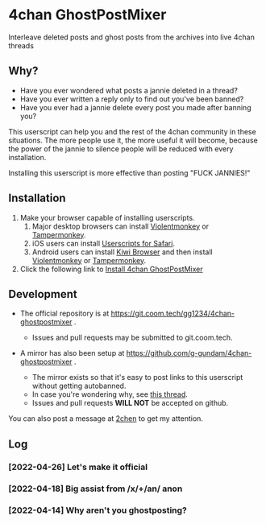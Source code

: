 # 4chan GhostPostMixer

Interleave deleted posts and ghost posts from the archives into live 4chan threads

## Why?

- Have you ever wondered what posts a jannie deleted in a thread?
- Have you ever written a reply only to find out you've been banned?
- Have you ever had a jannie delete every post you made after banning you?

This userscript can help you and the rest of the 4chan community in these situations.  The more people use it, the more useful it will become, because the power of the jannie to silence people will be reduced with every installation.

Installing this userscript is more effective than posting "FUCK JANNIES!"

## Installation

1. Make your browser capable of installing userscripts.
     1. Major desktop browsers can install [Violentmonkey](https://violentmonkey.github.io/) or [Tampermonkey](https://tampermonkey.com/).
     2. iOS users can install [Userscripts for Safari](https://todo/).
     3. Android users can install [Kiwi Browser](https://kiwibrowser.com/) and then install [Violentmonkey](https://violentmonkey.github.io/) or [Tampermonkey](https://tampermonkey.com/).
2. Click the following link to [Install 4chan GhostPostMixer](https://git.coom.tech/)

## Development

- The official repository is at https://git.coom.tech/gg1234/4chan-ghostpostmixer .
  + Issues and pull requests may be submitted to git.coom.tech.
- A mirror has also been setup at https://github.com/g-gundam/4chan-ghostpostmixer .

  + The mirror exists so that it's easy to post links to this userscript without getting autobanned.
  + In case you're wondering why, see [this thread](https://todo).
  + Issues and pull requests **WILL NOT** be accepted on github.
  
You can also post a message at [2chen](https://2chen.moe/tech/) to get my attention.

## Log

### [2022-04-26] Let's make it official

### [2022-04-18] Big assist from /x/+/an/ anon

### [2022-04-14] Why aren't you ghostposting?
